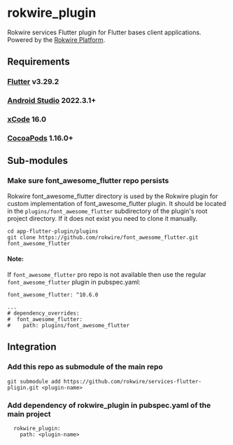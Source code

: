 # rokwire_plugin

Rokwire services Flutter plugin for Flutter bases client applications. Powered by the [Rokwire Platform](https://rokwire.org/).

## Requirements

### [Flutter](https://flutter.dev/docs/get-started/install) v3.29.2

### [Android Studio](https://developer.android.com/studio) 2022.3.1+

### [xCode](https://apps.apple.com/us/app/xcode/id497799835) 16.0

### [CocoaPods](https://guides.cocoapods.org/using/getting-started.html) 1.16.0+

## Sub-modules

### Make sure font_awesome_flutter repo persists
Rokwire font_awesome_flutter directory is used by the Rokwire plugin for custom implementation of font_awesome_flutter plugin. It should be located in the `plugins/font_awesome_flutter` subdirectory of the plugin's root project directory. If it does not exist you need to clone it manually.
```
cd app-flutter-plugin/plugins
git clone https://github.com/rokwire/font_awesome_flutter.git font_awesome_flutter
```

#### Note:
If `font_awesome_flutter` pro repo is not available then use the regular `font_awesome_flutter` plugin in pubspec.yaml:
```
font_awesome_flutter: ^10.6.0

...
# dependency_overrides:
#  font_awesome_flutter:
#    path: plugins/font_awesome_flutter
```

## Integration

### Add this repo as submodule of the main repo
```
git submodule add https://github.com/rokwire/services-flutter-pligin.git <plugin-name>
```

### Add dependency of rokwire_plugin in pubspec.yaml of the main project
```
  rokwire_plugin:
    path: <plugin-name>
```
